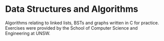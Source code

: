# Data Structures and Algorithms
Algorithms relating to linked lists, BSTs and graphs written in C for practice. Exercises were provided by the School of Computer Science and Engineering at UNSW.

